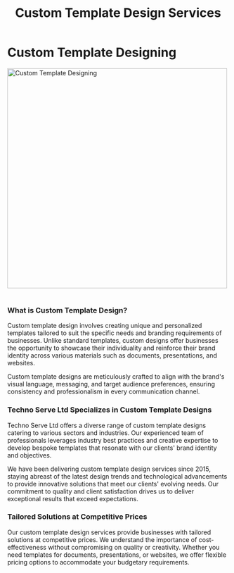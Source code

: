 ﻿---
layout: ../../../layouts/ServiceLayout.astro
title: "Custom Template Design Services"
faqtitle1: "Why should businesses opt for custom template designs?"
faqtext1: "Custom template designs offer businesses the advantage of tailored solutions that align with their brand identity and specific requirements. By opting for custom designs, businesses can ensure uniqueness, consistency, and effectiveness in their marketing materials and online presence."

faqtitle2: "What distinguishes custom template design from standard templates?"
faqtext2: "Custom template design provides businesses with bespoke solutions that reflect their unique branding elements, messaging, and design preferences. Unlike standard templates, custom designs offer flexibility, allowing businesses to stand out in their industry and create memorable impressions on their audience."

faqtitle3: "How can Techno Serve Ltd's Custom Template Design Services benefit businesses?"
faqtext3: "Techno Serve Ltd specializes in delivering personalized template designs tailored to meet the diverse needs of businesses across various sectors. Our professional team works closely with clients to understand their brand identity and objectives, crafting bespoke designs that elevate their visual presence and support their marketing efforts. With our dedication to excellence and ongoing support, we empower businesses to enhance their brand image and achieve their goals effectively."

---
 # Custom Template Designing

<img src="/assets/img/service/template-design.png" alt="Custom Template Designing" style="width: 500px"><br><br>

### What is Custom Template Design?

Custom template design involves creating unique and personalized templates tailored to suit the specific needs and branding requirements of businesses. Unlike standard templates, custom designs offer businesses the opportunity to showcase their individuality and reinforce their brand identity across various materials such as documents, presentations, and websites.

Custom template designs are meticulously crafted to align with the brand's visual language, messaging, and target audience preferences, ensuring consistency and professionalism in every communication channel.

### Techno Serve Ltd Specializes in Custom Template Designs

Techno Serve Ltd offers a diverse range of custom template designs catering to various sectors and industries. Our experienced team of professionals leverages industry best practices and creative expertise to develop bespoke templates that resonate with our clients' brand identity and objectives.

We have been delivering custom template design services since 2015, staying abreast of the latest design trends and technological advancements to provide innovative solutions that meet our clients' evolving needs. Our commitment to quality and client satisfaction drives us to deliver exceptional results that exceed expectations.

### Tailored Solutions at Competitive Prices

Our custom template design services provide businesses with tailored solutions at competitive prices. We understand the importance of cost-effectiveness without compromising on quality or creativity. Whether you need templates for documents, presentations, or websites, we offer flexible pricing options to accommodate your budgetary requirements.

